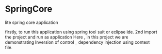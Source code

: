 # SpringCore
lite spring core application

firstly, to run this application using spring tool suit or eclipse ide.
2nd import the project and run as application
Here , in this project we are demonstrating Inversion of control _ dependency injection using context file.

